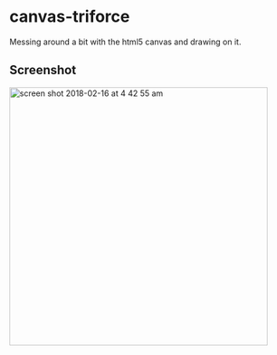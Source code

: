 # canvas-triforce
Messing around a bit with the html5 canvas and drawing on it.

## Screenshot
<img width="456" alt="screen shot 2018-02-16 at 4 42 55 am" src="https://user-images.githubusercontent.com/29260507/36301742-ec5a927e-12d3-11e8-927e-088c1ea8da84.png">

